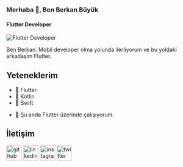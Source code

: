 ### Merhaba 👋, Ben Berkan Büyük
#### Flutter Developer
![Flutter Developer](https://miro.medium.com/max/3960/0*HICLyAdNSIyT0ODU.jpg)

Ben Berkan. Mobil developer olma yolunda ilerliyorum ve bu yoldaki arkadaşım Flutter.

## Yeteneklerim 
* 📱 Flutter
* 📱 Kotlin
* 📱 Swift

- 🔭 Şu anda Flutter üzerinde çalışıyorum.

## İletişim
[<img src='https://cdn.jsdelivr.net/npm/simple-icons@3.0.1/icons/github.svg' alt='github' height='40'>](https://github.com/BerkanBuyuk)  [<img src='https://cdn.jsdelivr.net/npm/simple-icons@3.0.1/icons/linkedin.svg' alt='linkedin' height='40'>](https://www.linkedin.com/in/berkan-b%C3%BCy%C3%BCk-b8540518a/)  [<img src='https://cdn.jsdelivr.net/npm/simple-icons@3.0.1/icons/instagram.svg' alt='instagram' height='40'>](https://www.instagram.com/brknbyk/)  [<img src='https://cdn.jsdelivr.net/npm/simple-icons@3.0.1/icons/twitter.svg' alt='twitter' height='40'>](https://twitter.com/brknbyk)  
